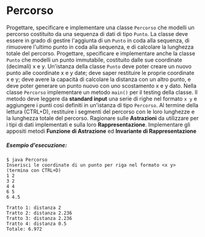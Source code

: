 # Percorso

Progettare, specificare e implementare una classe `Percorso` che modelli un percorso costituito da una sequenza di dati di tipo `Punto`. La classe deve essere in grado di gestire l'aggiunta di un `Punto` in coda alla sequenza, di rimuovere l'ultimo punto in coda alla sequenza, e di calcolare la lunghezza totale del percorso.
Progettare, specificare e implementare anche la classe `Punto` che modelli un punto immutabile, costituito dalle sue coordinate (decimali) x e y. Un'istanza della classe `Punto` deve poter creare un nuovo punto alle coordinate x e y date; deve saper restituire le proprie coordinate x e y; deve avere la capacità di calcolare la distanza con un altro punto, e deve poter generare un punto nuovo con uno scostamento x e y dato. Nella classe `Percorso` implementare un metodo `main()` per il testing della classe. Il metodo deve leggere da **standard input** una serie di righe nel formato `x y` e aggiungere i punti così definiti in un'istanza di tipo `Percorso`. Al termine della lettura (CTRL+D), restituire i segmenti del percorso con le loro lunghezze e la lunghezza totale del percorso.
Ragionare sulle **Astrazioni** da utilizzare per i tipi di dati implementati e sulla loro **Rappresentazione**. Implementare gli appositi metodi **Funzione di Astrazione** ed **Invariante di Rappresentazione**

##### Esempio d'esecuzione:

```text
$ java Percorso 
Inserisci le coordinate di un punto per riga nel formato <x y> (termina con CTRL+D)
1 2
3 2
4 4
6 5
6 4.5

Tratto 1: distanza 2       
Tratto 2: distanza 2.236
Tratto 3: distanza 2.236
Tratto 4: distanza 0.5
Totale: 6.972
```

